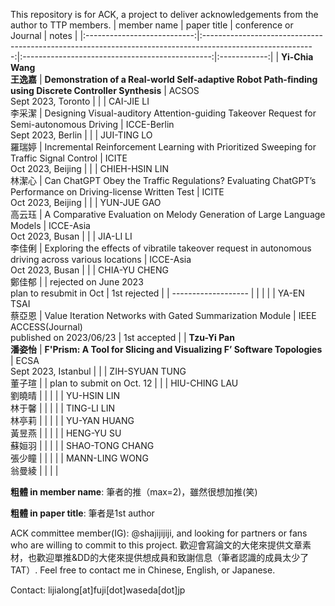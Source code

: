 This repository is for ACK, a project to deliver acknowledgements from the author to TTP members.
|         member name         |                                                 paper title                                                |              conference or Journal              |     notes    |
|:---------------------------:|:----------------------------------------------------------------------------------------------------------:|:-----------------------------------------------:|:------------:|
| **Yi-Chia Wang<br> 王逸嘉** |   **Demonstration of a Real-world Self-adaptive Robot Path-finding using Discrete Controller Synthesis**   |           ACSOS<br> Sept 2023, Toronto          |              |
|    CAI-JIE LI<br> 李采潔    |          Designing Visual-auditory Attention-guiding Takeover Request for Semi-autonomous Driving          |        ICCE-Berlin<br> Sept 2023, Berlin        |              |
|    JUI-TING LO<br> 羅瑞婷   |           Incremental Reinforcement Learning with Prioritized Sweeping for Traffic Signal Control          |           ICITE<br> Oct 2023, Beijing           |              |
|  CHIEH-HSIN LIN<br> 林潔心  | Can ChatGPT Obey the Traffic Regulations? Evaluating ChatGPT’s Performance on Driving-license Written Test |           ICITE<br> Oct 2023, Beijing           |              |
|    YUN-JUE GAO<br> 高云珏   | A Comparative Evaluation on Melody Generation of Large Language Models |            ICCE-Asia<br> Oct 2023, Busan            |        |
|     JIA-LI LI<br> 李佳俐    | Exploring the effects of vibratile takeover request in autonomous driving across various locations |            ICCE-Asia<br> Oct 2023, Busan           |     |
|   CHIA-YU CHENG<br> 鄭佳郁  |                                                                                                            |   rejected on June 2023<br>plan to resubmit in Oct   | 1st rejected |
|     -------------------     |                                                                                                            |                                                 |              |
|    YA-EN TSAI<br> 蔡亞恩    |                          Value Iteration Networks with Gated Summarization Module                          | IEEE ACCESS(Journal)<br>published on 2023/06/23 | 1st accepted |
|  **Tzu-Yi Pan<br> 潘姿怡**  |                   **F'Prism: A Tool for Slicing and Visualizing F’ Software Topologies**                   |           ECSA<br> Sept 2023, Istanbul          |              |
|  ZIH-SYUAN TUNG<br> 董子瑄  |                                                                                                            |           plan to submit on Oct. 12          |              |
|   HIU-CHING LAU<br> 劉曉晴  |                                                                                                            |                     |              |
|    YU-HSIN LIN<br> 林于馨   |                                                                                                            |                                                 |              |
|    TING-LI LIN<br> 林亭莉   |                                                                                                            |                                                 |              |
|  YU-YAN HUANG<br> 黃昱燕   |                                                                                                            |                                                 |              |
| HENG-YU SU<br> 蘇姮羽   |                                                                                                            |                                                 |              |
| SHAO-TONG CHANG<br> 張少瞳   |                                                                                                            |                                                 |              |
| MANN-LING WONG<br> 翁曼綾  |                                                                                                            |                                                 |              |

**粗體 in member name**: 筆者的推（max=2)，雖然很想加推(笑)

**粗體 in paper title**: 筆者是1st author


ACK committee member(IG): @shajijijiji, and looking for partners or fans who are willing to commit to this project. 歡迎會寫論文的大佬來提供文章素材，也歡迎單推&DD的大佬來提供想成員和致謝信息（筆者認識的成員太少了TAT）. Feel free to contact me in Chinese, English, or Japanese.

Contact: lijialong[at]fuji[dot]waseda[dot]jp
